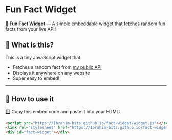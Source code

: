 # Fun Fact Widget

🎉 **Fun Fact Widget** — A simple embeddable widget that fetches random fun facts from your live API!

## 📌 What is this?

This is a tiny JavaScript widget that:
- Fetches a random fact from [my public API](https://ibrahim321123-fact-api.hf.space/api/random-fact)
- Displays it anywhere on any website
- Super easy to embed!

---

## 🚀 How to use it

1️⃣ Copy this embed code and paste it into your HTML:

```html
<script src="https://Ibrahim-bits.github.io/fact-widget/widget.js"></script>
<link rel="stylesheet" href="https://Ibrahim-bits.github.io/fact-widget/style.css">
<div id="fact-widget"></div>

